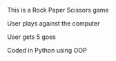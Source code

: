 This is a Rock Paper Scissors game

User plays against the computer

User gets 5 goes

Coded in Python using OOP
